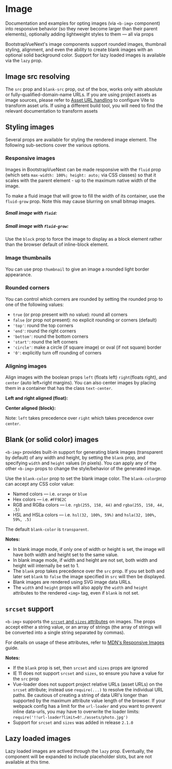 # Image

<div class="lead mb-5">

Documentation and examples for opting images (via `<b-img>` component) into responsive behavior (so they never become larger than their parent elements), optionally adding lightweight styles to them — all via props

</div>

BootstrapVueNext's image components support rounded images, thumbnail styling, alignment, and even the
ability to create blank images with an optional solid background color. Support for lazy loaded
images is available via the `lazy` prop.

## Image src resolving

The `src` prop and `blank-src` prop, out of the box, works only with absolute or fully-qualified-domain-name URLs. If you are using project assets as image sources, please refer to [Asset URL handling](https://github.com/vitejs/vite-plugin-vue/tree/main/packages/plugin-vue#asset-url-handling) to configure Vite to transform asset urls. If using a different build tool, you will need to find the relevant documentation to transform assets

## Styling images

Several props are available for styling the rendered image element. The following sub-sections cover
the various options.

### Responsive images

Images in BootstrapVueNext can be made responsive with the `fluid` prop (which sets
`max-width: 100%; height: auto;` via CSS classes) so that it scales with the parent element - up to
the maximum native width of the image.

<HighlightCard>
  <b-img src="https://picsum.photos/1024/400/?image=41" fluid alt="Responsive image"></b-img>
  <template #html>

```vue-html
<b-img src="https://picsum.photos/1024/400/?image=41" fluid alt="Responsive image"></b-img>
```

  </template>
</HighlightCard>

To make a fluid image that will grow to fill the width of its container, use the `fluid-grow` prop.
Note this may cause blurring on small bitmap images.

<HighlightCard>
  <h5>Small image with <code>fluid</code>:</h5>
  <b-img src="https://picsum.photos/300/150/?image=41" fluid alt="Fluid image"></b-img>
  <h5 class="my-3">Small image with <code>fluid-grow</code>:</h5>
  <b-img src="https://picsum.photos/300/150/?image=41" fluid-grow alt="Fluid-grow image"></b-img>
  <template #html>

```vue-html
<h5>Small image with <code>fluid</code>:</h5>
<b-img src="https://picsum.photos/300/150/?image=41" fluid alt="Fluid image"></b-img>
<h5 class="my-3">Small image with <code>fluid-grow</code>:</h5>
<b-img src="https://picsum.photos/300/150/?image=41" fluid-grow alt="Fluid-grow image"></b-img>
```

  </template>
</HighlightCard>

Use the `block` prop to force the image to display as a block element rather than the browser
default of inline-block element.

### Image thumbnails

You can use prop `thumbnail` to give an image a rounded light border appearance.

<HighlightCard>
  <b-row>
    <b-col>
      <b-img thumbnail fluid src="https://picsum.photos/250/250/?image=54" alt="Image 1"></b-img>
    </b-col>
    <b-col>
      <b-img thumbnail fluid src="https://picsum.photos/250/250/?image=58" alt="Image 2"></b-img>
    </b-col>
    <b-col>
      <b-img thumbnail fluid src="https://picsum.photos/250/250/?image=59" alt="Image 3"></b-img>
    </b-col>
  </b-row>
  <template #html>

```vue-html
<b-row>
  <b-col>
    <b-img thumbnail fluid src="https://picsum.photos/250/250/?image=54" alt="Image 1"></b-img>
  </b-col>
  <b-col>
    <b-img thumbnail fluid src="https://picsum.photos/250/250/?image=58" alt="Image 2"></b-img>
  </b-col>
  <b-col>
    <b-img thumbnail fluid src="https://picsum.photos/250/250/?image=59" alt="Image 3"></b-img>
  </b-col>
</b-row>
```

  </template>
</HighlightCard>

### Rounded corners

You can control which corners are rounded by setting the rounded prop to one of the following
values:

- `true` (or prop present with no value): round all corners
- `false` (or prop not present): no explicit rounding or corners (default)
- `'top'`: round the top corners
- `'end'`: round the right corners
- `'bottom'`: round the bottom corners
- `'start'`: round the left corners
- `'circle'`: make a circle (if square image) or oval (if not square) border
- `'0'`: explicitly turn off rounding of corners

<HighlightCard>
  <div class="d-flex gap-2">
    <b-img v-bind="mainProps" rounded alt="Rounded image"></b-img>
    <b-img v-bind="mainProps" rounded="top" alt="Top-rounded image"></b-img>
    <b-img v-bind="mainProps" rounded="end" alt="Right-rounded image"></b-img>
    <b-img v-bind="mainProps" rounded="bottom" alt="Bottom-rounded image"></b-img>
    <b-img v-bind="mainProps" rounded="start" alt="Left-rounded image"></b-img>
    <b-img v-bind="mainProps" rounded="circle" alt="Circle image"></b-img>
    <b-img v-bind="mainProps" rounded="0" alt="Not rounded image"></b-img>
  </div>
  <template #html>

```vue
<template>
  <b-img v-bind="mainProps" rounded alt="Rounded image"></b-img>
  <b-img v-bind="mainProps" rounded="top" alt="Top-rounded image"></b-img>
  <b-img v-bind="mainProps" rounded="end" alt="Right-rounded image"></b-img>
  <b-img v-bind="mainProps" rounded="bottom" alt="Bottom-rounded image"></b-img>
  <b-img v-bind="mainProps" rounded="start" alt="Left-rounded image"></b-img>
  <b-img v-bind="mainProps" rounded="circle" alt="Circle image"></b-img>
  <b-img v-bind="mainProps" rounded="0" alt="Not rounded image"></b-img>
</template>

<script setup lang="ts">
const mainProps = {
  blank: true,
  blankColor: '#777',
  width: 75,
  height: 75,
  class: 'm1',
}
</script>
```

  </template>
</HighlightCard>

### Aligning images

Align images with the boolean props `left` (floats left) `right`(floats right), and `center` (auto
left+right margins). You can also center images by placing them in a container that has the class
`text-center`.

**Left and right aligned (float):**

<HighlightCard>
  <div class="clearfix">
    <b-img left src="https://picsum.photos/125/125/?image=58" alt="Left image"></b-img>
    <b-img right src="https://picsum.photos/125/125/?image=58" alt="Right image"></b-img>
  </div>
  <template #html>

```vue-html
<b-img left src="https://picsum.photos/125/125/?image=58" alt="Left image"></b-img>
<b-img right src="https://picsum.photos/125/125/?image=58" alt="Right image"></b-img>
```

  </template>
</HighlightCard>

**Center aligned (block):**

<HighlightCard>
  <b-img center src="https://picsum.photos/125/125/?image=58" alt="Center image"></b-img>
  <template #html>

```vue-html
<b-img center src="https://picsum.photos/125/125/?image=58" alt="Center image"></b-img>
```

  </template>
</HighlightCard>

Note: `left` takes precedence over `right` which takes precedence over `center`.

## Blank (or solid color) images

`<b-img>` provides built-in support for generating blank images (transparent by default) of any
width and height, by setting the `blank` prop, and specifying `width` and `height` values (in
pixels). You can apply any of the other `<b-img>` props to change the style/behavior of the
generated image.

Use the `blank-color` prop to set the blank image color. The `blank-color`prop can accept any CSS
color value:

- Named colors — i.e. `orange` or `blue`
- Hex colors — i.e. `#FF9E2C`
- RGB and RGBa colors — i.e. `rgb(255, 158, 44)` and `rgba(255, 158, 44, .5)`
- HSL and HSLa colors — i.e. `hsl(32, 100%, 59%)` and `hsla(32, 100%, 59%, .5)`

The default `blank-color` is `transparent`.

<HighlightCard>
  <div class="d-flex gap-2">
    <b-img v-bind="propsTr" alt="Transparent image"></b-img>
    <b-img v-bind="propsTr" blank-color="#777" alt="HEX shorthand color image (#777)"></b-img>
    <b-img v-bind="propsTr" blank-color="red" alt="Named color image (red)"></b-img>
    <b-img v-bind="propsTr" blank-color="black" alt="Named color image (black)"></b-img>
    <b-img v-bind="propsTr" blank-color="#338833" alt="HEX color image"></b-img>
    <b-img v-bind="propsTr" blank-color="rgba(128, 255, 255, 0.5)" alt="RGBa color image"></b-img>
    <b-img v-bind="propsTr" blank-color="#88f" alt="HEX shorthand color (#88f)"></b-img>
  </div>
  <template #html>

```vue
<template>
  <b-img v-bind="propsTr" alt="Transparent image"></b-img>
  <b-img v-bind="propsTr" blank-color="#777" alt="HEX shorthand color image (#777)"></b-img>
  <b-img v-bind="propsTr" blank-color="red" alt="Named color image (red)"></b-img>
  <b-img v-bind="propsTr" blank-color="black" alt="Named color image (black)"></b-img>
  <b-img v-bind="propsTr" blank-color="#338833" alt="HEX color image"></b-img>
  <b-img v-bind="propsTr" blank-color="rgba(128, 255, 255, 0.5)" alt="RGBa color image"></b-img>
  <b-img v-bind="propsTr" blank-color="#88f" alt="HEX shorthand color (#88f)"></b-img>
</template>

<script setup lang="ts">
const propsTr = {
  blank: true,
  width: 75,
  height: 75,
  class: 'm1',
}
</script>
```

  </template>
</HighlightCard>

**Notes:**

- In blank image mode, if only one of width or height is set, the image will have both width and
  height set to the same value.
- In blank image mode, if width and height are not set, both width and height will internally be set
  to 1.
- The `blank` prop takes precedence over the `src` prop. If you set both and later set `blank` to
  `false` the image specified in `src` will then be displayed.
- Blank images are rendered using SVG image data URLs.
- The `width` and `height` props will also apply the `width` and `height` attributes to the rendered
  `<img>` tag, even if `blank` is not set.

## `srcset` support

`<b-img>` supports the
[`srcset` and `sizes` attributes](https://developer.mozilla.org/en-US/docs/Web/HTML/Element/img#attr-srcset)
on images. The props accept either a string value, or an array of strings (the array of strings will
be converted into a single string separated by commas).

For details on usage of these attributes, refer to
[MDN's Responsive Images](https://developer.mozilla.org/en-US/docs/Learn/HTML/Multimedia_and_embedding/Responsive_images)
guide.

**Notes:**

- If the `blank` prop is set, then `srcset` and `sizes` props are ignored
- IE 11 does not support `srcset` and `sizes`, so ensure you have a value for the `src` prop
- Vue-loader does not support project relative URLs (asset URLs) on the `srcset` attribute; instead
  use `require(...)` to resolve the individual URL paths. Be cautious of creating a string of data
  URI's longer than supported by the maximum attribute value length of the browser. If your webpack
  config has a limit for the `url-loader` and you want to prevent inline data-urls, you may have to
  overwrite the loader limits: `require('!!url-loader?limit=0!./assets/photo.jpg')`
- Support for `srcset` and `sizes` was added in release `2.1.0`

## Lazy loaded images

Lazy loaded images are actived through the `lazy` prop. Eventually, the component will be expanded to include placeholder slots, but are not available at this time.

<ComponentReference :data="data" />

<script setup lang="ts">
import {data} from '../../data/components/image.data'
import ComponentReference from '../../components/ComponentReference.vue'
import HighlightCard from '../../components/HighlightCard.vue'
import {BRow, BCol, BCard, BCardBody, BImg} from 'bootstrap-vue-next'
import {ref, computed} from 'vue'

const mainProps = {blank: true, blankColor: '#777', width: 75, height: 75, class: 'm1'}
const propsTr = {blank: true, width: 75, height: 75, class: 'm1'}
</script>
